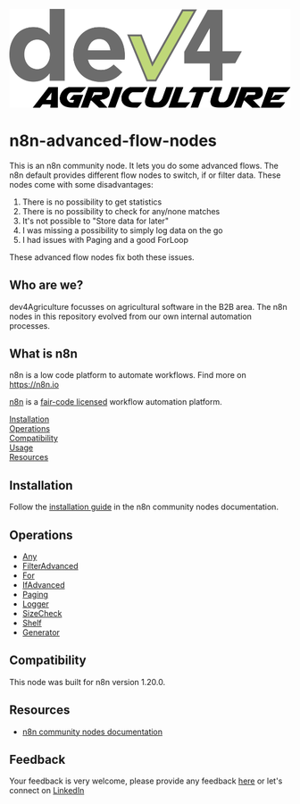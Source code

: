 ![dev4AgLogo](./docs/data/dev4Agriculture.svg)
# n8n-advanced-flow-nodes

This is an n8n community node. It lets you do some advanced flows. The n8n default provides different flow nodes to switch, if or filter data. These nodes come with some disadvantages:

1. There is no possibility to get statistics
2. There is no possibility to check for any/none matches
3. It's not possible to "Store data for later"
4. I was missing a possibility to simply log data on the go
5. I had issues with Paging and a good ForLoop

These advanced flow nodes fix both these issues.

## Who are we?

dev4Agriculture focusses on agricultural software in the B2B area. The n8n nodes in this repository evolved from our own internal automation processes.

## What is n8n

n8n is a low code platform to automate workflows. Find more on https://n8n.io

[n8n](https://n8n.io/) is a [fair-code licensed](https://docs.n8n.io/reference/license/) workflow automation platform.

[Installation](#installation)  
[Operations](#operations)  
[Compatibility](#compatibility)  
[Usage](#usage)  <!-- delete if not using this section -->  
[Resources](#resources)  

## Installation

Follow the [installation guide](https://docs.n8n.io/integrations/community-nodes/installation/) in the n8n community nodes documentation.

## Operations

* [Any](./docs/any.md)
* [FilterAdvanced](./docs/filterAdvanced.md)
* [For](./docs/for.md)
* [IfAdvanced](./docs/ifAdvanced.md)
* [Paging](./docs/paging.md)
* [Logger](./docs/logger.md)
* [SizeCheck](./docs/sizeCheck.md)
* [Shelf](./docs/shelf.md)
* [Generator](./docs/generator.md)

## Compatibility

This node was built for n8n version 1.20.0.

## Resources

* [n8n community nodes documentation](https://docs.n8n.io/integrations/community-nodes/)


## Feedback

Your feedback is very welcome, please provide any feedback [here](https://www.dev4agriculture.de/unternehmen/#kontakt) or let's connect on [LinkedIn](https://www.linkedin.com/in/frank-wiebeler/)
